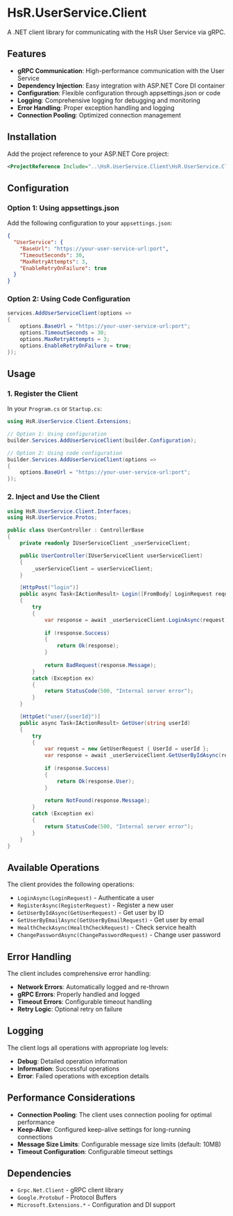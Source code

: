 # HsR.UserService.Client

A .NET client library for communicating with the HsR User Service via gRPC.

## Features

- **gRPC Communication**: High-performance communication with the User Service
- **Dependency Injection**: Easy integration with ASP.NET Core DI container
- **Configuration**: Flexible configuration through appsettings.json or code
- **Logging**: Comprehensive logging for debugging and monitoring
- **Error Handling**: Proper exception handling and logging
- **Connection Pooling**: Optimized connection management

## Installation

Add the project reference to your ASP.NET Core project:

```xml
<ProjectReference Include="..\HsR.UserService.Client\HsR.UserService.Client.csproj" />
```

## Configuration

### Option 1: Using appsettings.json

Add the following configuration to your `appsettings.json`:

```json
{
  "UserService": {
    "BaseUrl": "https://your-user-service-url:port",
    "TimeoutSeconds": 30,
    "MaxRetryAttempts": 3,
    "EnableRetryOnFailure": true
  }
}
```

### Option 2: Using Code Configuration

```csharp
services.AddUserServiceClient(options =>
{
    options.BaseUrl = "https://your-user-service-url:port";
    options.TimeoutSeconds = 30;
    options.MaxRetryAttempts = 3;
    options.EnableRetryOnFailure = true;
});
```

## Usage

### 1. Register the Client

In your `Program.cs` or `Startup.cs`:

```csharp
using HsR.UserService.Client.Extensions;

// Option 1: Using configuration
builder.Services.AddUserServiceClient(builder.Configuration);

// Option 2: Using code configuration
builder.Services.AddUserServiceClient(options =>
{
    options.BaseUrl = "https://your-user-service-url:port";
});
```

### 2. Inject and Use the Client

```csharp
using HsR.UserService.Client.Interfaces;
using HsR.UserService.Protos;

public class UserController : ControllerBase
{
    private readonly IUserServiceClient _userServiceClient;

    public UserController(IUserServiceClient userServiceClient)
    {
        _userServiceClient = userServiceClient;
    }

    [HttpPost("login")]
    public async Task<IActionResult> Login([FromBody] LoginRequest request)
    {
        try
        {
            var response = await _userServiceClient.LoginAsync(request);
            
            if (response.Success)
            {
                return Ok(response);
            }
            
            return BadRequest(response.Message);
        }
        catch (Exception ex)
        {
            return StatusCode(500, "Internal server error");
        }
    }

    [HttpGet("user/{userId}")]
    public async Task<IActionResult> GetUser(string userId)
    {
        try
        {
            var request = new GetUserRequest { UserId = userId };
            var response = await _userServiceClient.GetUserByIdAsync(request);
            
            if (response.Success)
            {
                return Ok(response.User);
            }
            
            return NotFound(response.Message);
        }
        catch (Exception ex)
        {
            return StatusCode(500, "Internal server error");
        }
    }
}
```

## Available Operations

The client provides the following operations:

- `LoginAsync(LoginRequest)` - Authenticate a user
- `RegisterAsync(RegisterRequest)` - Register a new user
- `GetUserByIdAsync(GetUserRequest)` - Get user by ID
- `GetUserByEmailAsync(GetUserByEmailRequest)` - Get user by email
- `HealthCheckAsync(HealthCheckRequest)` - Check service health
- `ChangePasswordAsync(ChangePasswordRequest)` - Change user password

## Error Handling

The client includes comprehensive error handling:

- **Network Errors**: Automatically logged and re-thrown
- **gRPC Errors**: Properly handled and logged
- **Timeout Errors**: Configurable timeout handling
- **Retry Logic**: Optional retry on failure

## Logging

The client logs all operations with appropriate log levels:

- **Debug**: Detailed operation information
- **Information**: Successful operations
- **Error**: Failed operations with exception details

## Performance Considerations

- **Connection Pooling**: The client uses connection pooling for optimal performance
- **Keep-Alive**: Configured keep-alive settings for long-running connections
- **Message Size Limits**: Configurable message size limits (default: 10MB)
- **Timeout Configuration**: Configurable timeout settings

## Dependencies

- `Grpc.Net.Client` - gRPC client library
- `Google.Protobuf` - Protocol Buffers
- `Microsoft.Extensions.*` - Configuration and DI support 